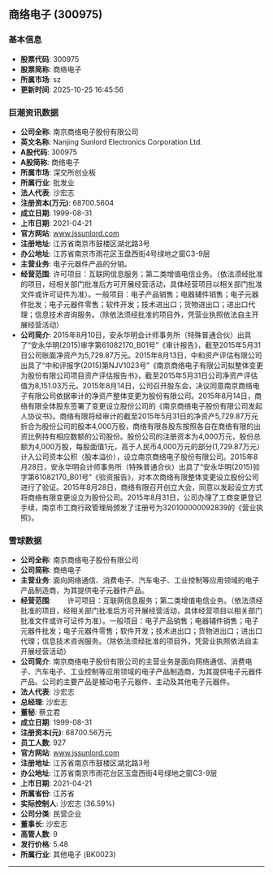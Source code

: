 ## 商络电子 (300975)

### 基本信息

- **股票代码**: 300975
- **股票简称**: 商络电子
- **所属市场**: sz
- **更新时间**: 2025-10-25 16:45:56

### 巨潮资讯数据

- **公司全称**: 南京商络电子股份有限公司
- **英文名称**: Nanjing Sunlord Electronics Corporation Ltd.
- **A股代码**: 300975
- **A股简称**: 商络电子
- **所属市场**: 深交所创业板
- **所属行业**: 批发业
- **法人代表**: 沙宏志
- **注册资本(万元)**: 68700.5604
- **成立日期**: 1999-08-31
- **上市日期**: 2021-04-21
- **官方网站**: www.jssunlord.com
- **注册地址**: 江苏省南京市鼓楼区湖北路3号
- **办公地址**: 江苏省南京市雨花区玉盘西街4号绿地之窗C3-9层
- **主营业务**: 电子元器件产品的分销。
- **经营范围**: 许可项目：互联网信息服务；第二类增值电信业务。（依法须经批准的项目，经相关部门批准后方可开展经营活动，具体经营项目以相关部门批准文件或许可证件为准）。一般项目：电子产品销售；电器辅件销售；电子元器件批发；电子元器件零售；软件开发；技术进出口；货物进出口；进出口代理；信息技术咨询服务。（除依法须经批准的项目外，凭营业执照依法自主开展经营活动）
- **公司简介**: 2015年8月10日，安永华明会计师事务所（特殊普通合伙）出具了“安永华明(2015)审字第61082170_B01号”《审计报告》，截至2015年5月31日公司账面净资产为5,729.87万元。2015年8月13日，中和资产评估有限公司出具了“中和评报字(2015)第NJV1023号”《南京商络电子有限公司拟整体变更为股份有限公司项目资产评估报告书》，截至2015年5月31日公司净资产评估值为8,151.03万元。2015年8月14日，公司召开股东会，决议同意南京商络电子有限公司依据审计的净资产整体变更为股份有限公司。2015年8月14日，商络有限全体股东签署了变更设立股份公司的《南京商络电子股份有限公司发起人协议书》。商络有限将经审计的截至2015年5月31日的净资产5,729.87万元折合为股份公司的股本4,000万股，商络有限各股东按照各自在商络有限的出资比例持有相应数额的公司股份。股份公司的注册资本为4,000万元，股份总额为4,000万股，每股面值1元，高于人民币4,000万元的部分(1,729.87万元）计入公司资本公积（股本溢价），设立南京商络电子股份有限公司。2015年8月28日，安永华明会计师事务所（特殊普通合伙）出具了“安永华明(2015)验字第61082170_B01号”《验资报告》，对本次商络有限整体变更设立股份公司进行了验证。2015年8月28日，商络有限召开创立大会，同意以发起设立方式将商络有限变更设立为股份公司。2015年8月31日，公司办理了工商变更登记手续，南京市工商行政管理局颁发了注册号为320100000092839的《营业执照》。

### 雪球数据

- **公司全称**: 南京商络电子股份有限公司
- **公司简称**: 商络电子
- **主营业务**: 面向网络通信、消费电子、汽车电子、工业控制等应用领域的电子产品制造商，为其提供电子元器件产品。
- **经营范围**: 　　许可项目：互联网信息服务；第二类增值电信业务。（依法须经批准的项目，经相关部门批准后方可开展经营活动，具体经营项目以相关部门批准文件或许可证件为准）。一般项目：电子产品销售；电器辅件销售；电子元器件批发；电子元器件零售；软件开发；技术进出口；货物进出口；进出口代理；信息技术咨询服务。（除依法须经批准的项目外，凭营业执照依法自主开展经营活动）
- **公司简介**: 南京商络电子股份有限公司的主营业务是面向网络通信、消费电子、汽车电子、工业控制等应用领域的电子产品制造商，为其提供电子元器件产品。公司的主要产品是被动电子元器件、主动及其他电子元器件。
- **法人代表**: 沙宏志
- **总经理**: 沙宏志
- **董秘**: 蔡立君
- **成立日期**: 1999-08-31
- **注册资本(元)**: 68700.56万元
- **员工人数**: 927
- **官方网站**: www.jssunlord.com
- **注册地址**: 江苏省南京市鼓楼区湖北路3号
- **办公地址**: 江苏省南京市雨花台区玉盘西街4号绿地之窗C3-9层
- **上市日期**: 2021-04-21
- **所属省份**: 江苏省
- **实际控制人**: 沙宏志 (36.59%)
- **公司分类**: 民营企业
- **董事长**: 沙宏志
- **高管人数**: 9
- **发行价格**: 5.48
- **所属行业**: 其他电子 (BK0023)

---